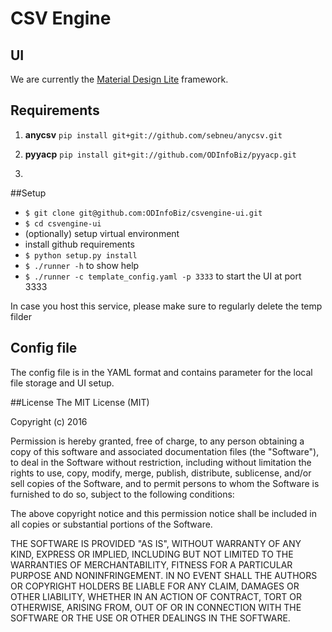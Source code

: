 # CSV Engine



## UI
We are currently the [Material Design Lite](http://www.getmdl.io/index.html) framework.


## Requirements
1) **anycsv**
`pip install git+git://github.com/sebneu/anycsv.git`

2) **pyyacp** `pip install git+git://github.com/ODInfoBiz/pyyacp.git`

3) 

##Setup
* `$ git clone git@github.com:ODInfoBiz/csvengine-ui.git`
* `$ cd csvengine-ui`
* (optionally) setup virtual environment
* install github requirements 
* `$ python setup.py install`
* `$ ./runner -h`  to show help
* `$ ./runner -c template_config.yaml -p 3333`  to start the UI at port 3333

In case you host this service, please make sure to regularly delete the temp filder

## Config file
The config file is in the YAML format and contains parameter for the local file storage and UI setup.

##License
The MIT License (MIT)

Copyright (c) 2016 

Permission is hereby granted, free of charge, to any person obtaining a copy
of this software and associated documentation files (the "Software"), to deal
in the Software without restriction, including without limitation the rights
to use, copy, modify, merge, publish, distribute, sublicense, and/or sell
copies of the Software, and to permit persons to whom the Software is
furnished to do so, subject to the following conditions:

The above copyright notice and this permission notice shall be included in all
copies or substantial portions of the Software.

THE SOFTWARE IS PROVIDED "AS IS", WITHOUT WARRANTY OF ANY KIND, EXPRESS OR
IMPLIED, INCLUDING BUT NOT LIMITED TO THE WARRANTIES OF MERCHANTABILITY,
FITNESS FOR A PARTICULAR PURPOSE AND NONINFRINGEMENT. IN NO EVENT SHALL THE
AUTHORS OR COPYRIGHT HOLDERS BE LIABLE FOR ANY CLAIM, DAMAGES OR OTHER
LIABILITY, WHETHER IN AN ACTION OF CONTRACT, TORT OR OTHERWISE, ARISING FROM,
OUT OF OR IN CONNECTION WITH THE SOFTWARE OR THE USE OR OTHER DEALINGS IN THE
SOFTWARE.